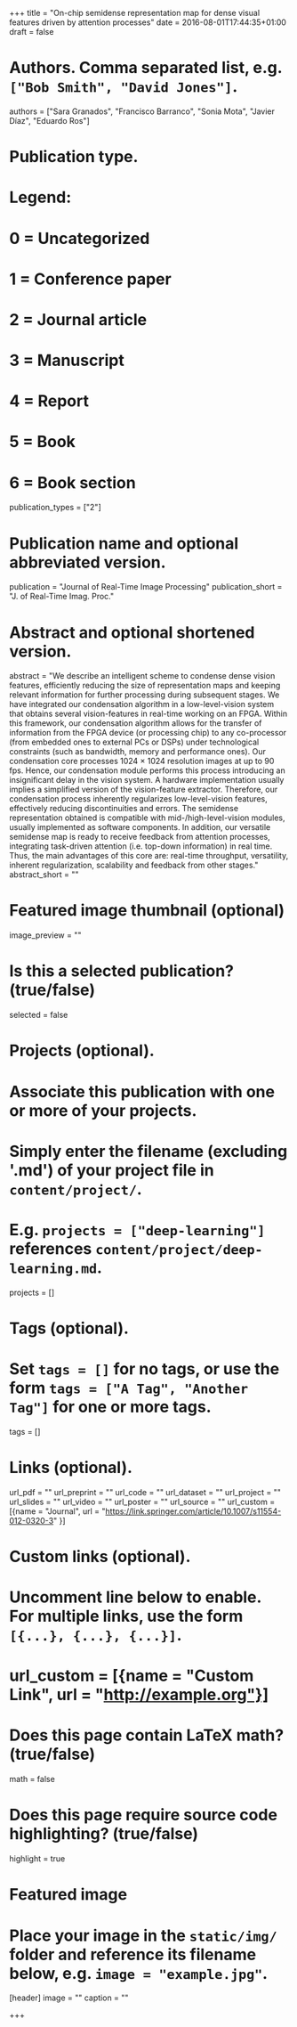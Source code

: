 +++
title = "On-chip semidense representation map for dense visual features driven by attention processes"
date = 2016-08-01T17:44:35+01:00
draft = false

# Authors. Comma separated list, e.g. `["Bob Smith", "David Jones"]`.
authors = ["Sara Granados", "Francisco Barranco", "Sonia Mota", "Javier Díaz", "Eduardo Ros"]
    
# Publication type.
# Legend:
# 0 = Uncategorized
# 1 = Conference paper
# 2 = Journal article
# 3 = Manuscript
# 4 = Report
# 5 = Book
# 6 = Book section
publication_types = ["2"]

# Publication name and optional abbreviated version.
publication = "Journal of Real-Time Image Processing"
publication_short = "J. of Real-Time Imag. Proc."

# Abstract and optional shortened version.
abstract = "We describe an intelligent scheme to condense dense vision features, efficiently reducing the size of representation maps and keeping relevant information for further processing during subsequent stages. We have integrated our condensation algorithm in a low-level-vision system that obtains several vision-features in real-time working on an FPGA. Within this framework, our condensation algorithm allows for the transfer of information from the FPGA device (or processing chip) to any co-processor (from embedded ones to external PCs or DSPs) under technological constraints (such as bandwidth, memory and performance ones). Our condensation core processes 1024 × 1024 resolution images at up to 90 fps. Hence, our condensation module performs this process introducing an insignificant delay in the vision system. A hardware implementation usually implies a simplified version of the vision-feature extractor. Therefore, our condensation process inherently regularizes low-level-vision features, effectively reducing discontinuities and errors. The semidense representation obtained is compatible with mid-/high-level-vision modules, usually implemented as software components. In addition, our versatile semidense map is ready to receive feedback from attention processes, integrating task-driven attention (i.e. top-down information) in real time. Thus, the main advantages of this core are: real-time throughput, versatility, inherent regularization, scalability and feedback from other stages."
abstract_short = ""

# Featured image thumbnail (optional)
image_preview = ""

# Is this a selected publication? (true/false)
selected = false

# Projects (optional).
#   Associate this publication with one or more of your projects.
#   Simply enter the filename (excluding '.md') of your project file in `content/project/`.
#   E.g. `projects = ["deep-learning"]` references `content/project/deep-learning.md`.
projects = []

# Tags (optional).
#   Set `tags = []` for no tags, or use the form `tags = ["A Tag", "Another Tag"]` for one or more tags.
tags = []

# Links (optional).
url_pdf = ""
url_preprint = ""
url_code = ""
url_dataset = ""
url_project = ""
url_slides = ""
url_video = ""
url_poster = ""
url_source = ""
url_custom = [{name = "Journal", url = "https://link.springer.com/article/10.1007/s11554-012-0320-3" }]

# Custom links (optional).
#   Uncomment line below to enable. For multiple links, use the form `[{...}, {...}, {...}]`.
# url_custom = [{name = "Custom Link", url = "http://example.org"}]

# Does this page contain LaTeX math? (true/false)
math = false

# Does this page require source code highlighting? (true/false)
highlight = true

# Featured image
# Place your image in the `static/img/` folder and reference its filename below, e.g. `image = "example.jpg"`.
[header]
image = ""
caption = ""

+++

